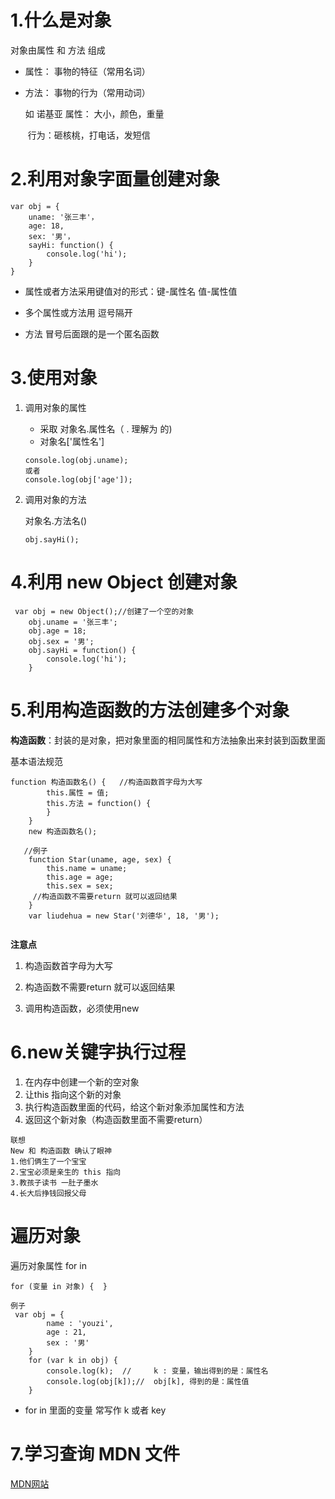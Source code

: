 # 1.什么是对象

对象由属性 和 方法 组成

- 属性： 事物的特征（常用名词）

- 方法： 事物的行为（常用动词）   

  如 诺基亚 属性：  大小，颜色，重量

  ​				行为：砸核桃，打电话，发短信

# 2.利用对象字面量创建对象

```
var obj = {
	uname: '张三丰'，
	age: 18,
	sex: '男'，
	sayHi: function() {
		console.log('hi');
	}
}
```

- 属性或者方法采用键值对的形式：键-属性名  值-属性值

- 多个属性或方法用 逗号隔开

- 方法 冒号后面跟的是一个匿名函数

  

# 3.使用对象

1. 调用对象的属性

   - 采取 对象名.属性名（ . 理解为 的)   
   - 对象名['属性名']

   ```
   console.log(obj.uname);
   或者
   console.log(obj['age']);
   ```

2. 调用对象的方法      

   对象名.方法名()

   ```
   obj.sayHi();
   ```

# 4.利用 new Object 创建对象

```
 var obj = new Object();//创建了一个空的对象
    obj.uname = '张三丰';
    obj.age = 18;
    obj.sex = '男';
    obj.sayHi = function() {
        console.log('hi');  
    }
```

# 5.利用构造函数的方法创建多个对象

**构造函数**：封装的是对象，把对象里面的相同属性和方法抽象出来封装到函数里面

基本语法规范

```
function 构造函数名() {   //构造函数首字母为大写
        this.属性 = 值;
        this.方法 = function() {
        }
    }
    new 构造函数名();
    
   //例子
    function Star(uname, age, sex) {
        this.name = uname;
        this.age = age;
        this.sex = sex;
     //构造函数不需要return 就可以返回结果
    }
    var liudehua = new Star('刘德华', 18, '男');
   
```

**注意点**

1. 构造函数首字母为大写

2. 构造函数不需要return 就可以返回结果

3. 调用构造函数，必须使用new

   

# 6.new关键字执行过程

1. 在内存中创建一个新的空对象
2. 让this 指向这个新的对象
3. 执行构造函数里面的代码，给这个新对象添加属性和方法
4. 返回这个新对象（构造函数里面不需要return）

```
联想
New 和 构造函数 确认了眼神
1.他们俩生了一个宝宝
2.宝宝必须是亲生的 this 指向
3.教孩子读书 一肚子墨水
4.长大后挣钱回报父母
```

# 遍历对象

遍历对象属性 for in

```
for (变量 in 对象) {  }
```

```
例子
 var obj = {
        name : 'youzi',
        age : 21,
        sex : '男'
    }
    for (var k in obj) {
        console.log(k);  //     k : 变量，输出得到的是：属性名
        console.log(obj[k]);//  obj[k], 得到的是：属性值
    }
```

- for  in  里面的变量 常写作 k 或者 key

# 7.学习查询 MDN 文件

[MDN网站](http://developer.mozilla.org)
